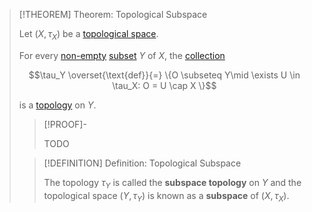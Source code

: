 >[!THEOREM] Theorem: Topological Subspace
>
>Let $(X, \tau_X)$ be a [topological space](Topological%20Space.md).
>
>For every [non-empty](../Set%20Theory/The%20Empty%20Set.md) [subset](../Set%20Theory/Subset.md) $Y$ of $X$, the [collection](../Set%20Theory/Set%20Systems/Set%20System.md)
>
>$$\tau_Y \overset{\text{def}}{=} \{O \subseteq Y\mid \exists U \in \tau_X: O = U \cap X \}$$
>
>is a [topology](Topology.md) on $Y$.
>
>>[!PROOF]-
>>
>>TODO
>>
>
>>[!DEFINITION] Definition: Topological Subspace
>>
>>The topology $\tau_Y$ is called the **subspace topology** on $Y$ and the topological space $(Y, \tau_Y)$ is known as a **subspace** of $(X,\tau_X)$.
>>
>